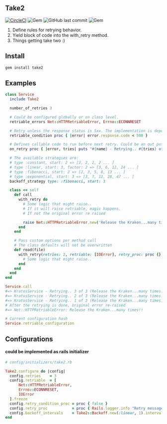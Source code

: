 ## Take2
[![CircleCI](https://circleci.com/gh/restaurant-cheetah/take2/tree/master.svg?style=shield)](https://circleci.com/gh/restaurant-cheetah/take2/tree/master)
![Gem](https://img.shields.io/gem/dt/take2.svg)
![GitHub last commit](https://img.shields.io/github/last-commit/restaurant-cheetah/take2.svg)
![Gem](https://img.shields.io/gem/v/take2.svg)  
1. Define rules for retrying behavior.  
2. Yield block of code into the with_retry method.  
3. Things getting take two :)

## Install

```ruby
gem install take2
```
## Examples

```ruby
class Service
  include Take2

  number_of_retries 3

  # Could be configured globally or on class level.
  retriable_errors Net::HTTPRetriableError, Errno::ECONNRESET

  # Retry unless the response status is 5xx. The implementation is dependent of the http lib in use.
  retriable_condition proc { |error| error.response.code < 500 }

  # Defines callable code to run before next retry. Could be an out put to some logger.
  on_retry proc { |error, tries| puts "#{name} - Retrying.. #{tries} of #{retriable_configuration[:retries]} (#{error})" }

  # The available strategies are:
  # type :constant, start: 2 => [2, 2, 2, 2 ... ]
  # type :linear, start: 3, factor: 2 => [3, 6, 12, 24 ... ]
  # type :fibonacci, start: 2 => [2, 3, 5, 8, 13 ... ]
  # type :exponential, start: 3 => [3, 7, 12, 28, 47 ... ]
  backoff_strategy type: :fibonacci, start: 3

  class << self
    def call
      with_retry do
        # Some logic that might raise..
        # If it will raise retriable, magic happens.
        # If not the original error re raised

        raise Net::HTTPRetriableError.new('Release the Kraken...many times!!', nil)
      end
    end

    # Pass custom options per method call
    # The class defaults will not be overwritten
    def read(file)
      with_retry(retries: 2, retriable: [IOError], retry_proc: proc {}, retry_condition_proc: proc {}) do
        # Some logic that might raise..
      end
    end
  end
end  

Service.call
#=> KratosService - Retrying.. 3 of 3 (Release the Kraken...many times!!)
#=> KratosService - Retrying.. 2 of 3 (Release the Kraken...many times!!)
#=> KratosService - Retrying.. 1 of 3 (Release the Kraken...many times!!)
# After the retrying is done, original error re-raised  
#=> Net::HTTPRetriableError: Release the Kraken...many times!!

# Current configuration hash
Service.retriable_configuration

```

## Configurations
#### could be implemented as rails initializer

```ruby
# config/initializers/take2.rb

Take2.configure do |config|
  config.retries    = 3
  config.retriable  = [
      Net::HTTPRetriableError,      
      Errno::ECONNRESET,
      IOError
  ].freeze
  config.retry_condition_proc = proc { false }
  config.retry_proc           = proc { Rails.logger.info "Retry message" }
  config.backoff_intervals    = Take2::Backoff.new(:linear, 1).intervals
end
```